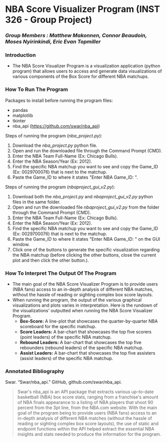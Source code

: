 # NBA Score Visualizer Program (INST 326 - Group Project)
### _Group Members : Matthew Makonnen, Connor Beaudoin, Moses Nyirinkindi, Eric Evan Topmiller_

### Introduction
- The NBA Score Visualizer Program is a visualization application (python program) that allows users to access and generate data visualizations of various components of the Box Score for different NBA matchups. 

### How To Run The Program

Packages to install before running the program files:
- pandas
- matplotlib
- tkinter
- nba_api (https://github.com/swar/nba_api)

Steps of running the program (_nba_project.py_):
1. Download the _nba_project.py_ python file.
2. Open and run the downloaded file through the Command Prompt (CMD). 
3. Enter the NBA Team Full-Name (Ex: Chicago Bulls).
4. Enter the NBA Season/Year (Ex: 2012).
5. Find the specific NBA matchup you want to see and copy the Game_ID (Ex: 0029700076) that is next to the matchup.
6. Paste the Game_ID to where it states "Enter NBA Game_ID: ".

Steps of running the program (_nbaproject_gui_v2.py_):
1. Download both the _nba_project.py_ and _nbaproject_gui_v2.py_ python files in the same folder.
2. Open and run the downloaded file _nbaproject_gui_v2.py_ from the folder through the Command Prompt (CMD).
3. Enter the NBA Team Full-Name (Ex: Chicago Bulls).
4. Enter the NBA Season/Year (Ex: 2012).
5. Find the specific NBA matchup you want to see and copy the Game_ID (Ex: 0029700076) that is next to the matchup.
6. Paste the Game_ID to where it states "Enter NBA Game_ID: " on the GUI window.
7. Click one of the buttons to generate the specific visualization regarding the NBA matchup (before clicking the other buttons, close the current plot and then click the other button.). 

### How To Interpret The Output Of The Program

- The main goal of the NBA Score Visualizer Program is to provide users (NBA fans) access to an in-depth analysis of different NBA matches, without the hassle of reading or sighting complex box score layouts.
- When running the program, the output of the various graphical visualizations and plots varies in interpretation. Here is the rundown of the visualizations' outputted when running the NBA Score Visualizer Program.
  - __Box-Score:__ A line-plot that showcases the quarter-by-quarter NBA scoreboard for the specific matchup.
  - __Score Leaders:__ A bar-chart that showcases the top five scorers (point leaders) of the specific NBA matchup.
  - __Rebound Leaders:__ A bar-chart that showcases the top five rebounders (rebound leaders) of the specific NBA matchup.
  - __Assist Leaders:__ A bar-chart that showcases the top five assisters (assist leaders) of the specific NBA matchup.

### Annotated Bibliography

Swar. “Swar/nba_api.” GitHub, github.com/swar/nba_api. 
  
> Swar's nba_api is an API package that extracts various up-to-date basketball (NBA) box score stats, ranging from a franchise's amount of NBA finals appearance to a listing of NBA players that shoot 90 percent from the 3pt line, from the NBA.com website. With the main goal of the program being to provide users (NBA fans) access to an in-depth analysis of different NBA matches (without the hassle of reading or sighting complex box score layouts), the use of static and endpoint functions within the API helped extract the essential NBA insights and stats needed to produce the information for the program.
